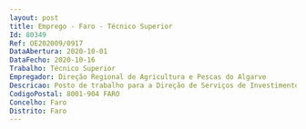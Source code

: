 ```yaml
--- 
layout: post
title: Emprego - Faro - Técnico Superior
Id: 80349
Ref: OE202009/0917
DataAbertura: 2020-10-01
DataFecho: 2020-10-16
Trabalho: Técnico Superior
Empregador: Direção Regional de Agricultura e Pescas do Algarve
Descricao: Posto de trabalho para a Direção de Serviços de Investimento, Divisão deIncentivos, com sede em Faro, no Patacão, para levar a cabo as seguintesfunções   exercer, com responsabilidade e autonomia técnica, ainda que comenquadramento superior, funções de análise técnico económica de candidaturasa fundos públicos, e de pedidos de pagamento, predominantemente do domínioagroflorestal e do desenvolvimento rural   organizar processos, acompanhar tecnicamente candidaturas em curso,nomeadamente através de visitas prévias ou no curso da sua execução   participar na elaboração de planos, ou outro tipo de documentos de estudo, emreuniões de coordenação, e de avaliação, inerentes à sua área de intervenção,tanto no quadro interno da Direção Regional, como com outras entidadespublicas e privadas   apoiar a iniciativas ou diligências da DRAP, independentemente da unidadeorgânica que as promove, que se desenvolvam no quadro da sua atividade oudas suas competências técnicas.
CodigoPostal: 8001-904 FARO
Concelho: Faro
Distrito: Faro
--- 
```

